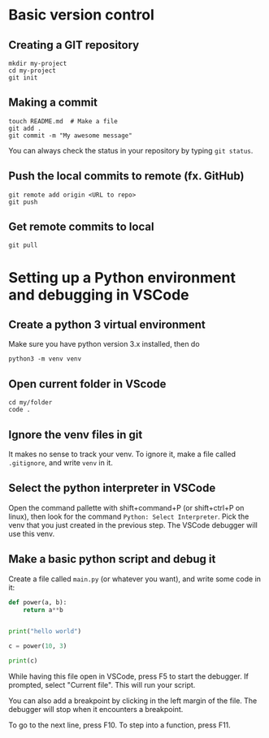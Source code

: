 # Basic version control

## Creating a GIT repository

```
mkdir my-project
cd my-project
git init
```

## Making a commit

```
touch README.md  # Make a file
git add .
git commit -m "My awesome message"
```

You can always check the status in your repository by typing `git status`.

## Push the local commits to remote (fx. GitHub)

```
git remote add origin <URL to repo>
git push
```

## Get remote commits to local

```
git pull
```

# Setting up a Python environment and debugging in VSCode

## Create a python 3 virtual environment

Make sure you have python version 3.x installed, then do

```
python3 -m venv venv
```

## Open current folder in VScode

```
cd my/folder
code .
```

## Ignore the venv files in git

It makes no sense to track your venv. To ignore it, make a file called
`.gitignore`, and write `venv` in it.

## Select the python interpreter in VSCode

Open the command pallette with shift+command+P (or shift+ctrl+P on linux), then look for the command `Python: Select Interpreter`. Pick the venv that you just created in the previous step. The VSCode debugger will use this venv.

## Make a basic python script and debug it

Create a file called `main.py` (or whatever you want), and write some code in it:

```python
def power(a, b):
    return a**b


print("hello world")

c = power(10, 3)

print(c)
```

While having this file open in VSCode, press F5 to start the debugger. If prompted, select "Current file". This will run your script.

You can also add a breakpoint by clicking in the left margin of the file. The debugger will stop when it encounters a breakpoint.

To go to the next line, press F10. To step into a function, press F11.

